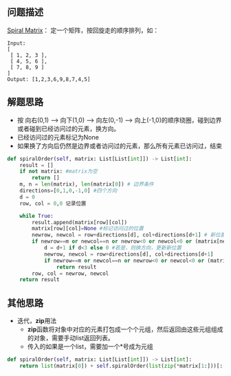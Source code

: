 ## 问题描述
[Spiral Matrix](https://leetcode.com/problems/spiral-matrix/)：
定一个矩阵，按回旋走的顺序排列，如：
```
Input:
[
 [ 1, 2, 3 ],
 [ 4, 5, 6 ],
 [ 7, 8, 9 ]
]
Output: [1,2,3,6,9,8,7,4,5]
```
## 解题思路
- 按 向右(0,1) --> 向下(1,0) --> 向左(0,-1) --> 向上(-1,0)的顺序绕圈，碰到边界或者碰到已经访问过的元素，换方向。
- 已经访问过的元素标记为None
- 如果换了方向后仍然是边界或者访问过的元素，那么所有元素已访问过，结束

```python
def spiralOrder(self, matrix: List[List[int]]) -> List[int]:
    result = []
    if not matrix: #matrix为空
        return []
    m, n = len(matrix), len(matrix[0]) # 边界条件
    directions=[0,1,0,-1,0] #四个方向
    d = 0
    row, col = 0,0 记录位置

    while True:
        result.append(matrix[row][col])
        matrix[row][col]=None #标记访问过的位置
        newrow, newcol = row+directions[d], col+directions[d+1] # 新位置
        if newrow==m or newcol==n or newrow<0 or newcol<0 or (matrix[newrow][newcol] is None): #判断新位置是否为边界条件
            d = d+1 if d<3 else 0 #若是，则换方向，更新新位置
            newrow, newcol = row+directions[d], col+directions[d+1]
            if newrow==m or newcol==n or newrow<0 or newcol<0 or (matrix[newrow][newcol] is None): #更新后的新位置依然在边界，返回
                return result
        row, col = newrow, newcol
    return result

```
## 其他思路
- 迭代，**zip**用法
  - **zip**函数将对象中对应的元素打包成一个个元组，然后返回由这些元组组成的对象，需要手动list返回列表。
  - 传入的如果是一个list，需要加一个*号成为元组
```python
def spiralOrder(self, matrix: List[List[int]]) -> List[int]:
    return list(matrix[0]) + self.spiralOrder(list(zip(*matrix[1:]))[::-1]) if matrix else []
```

